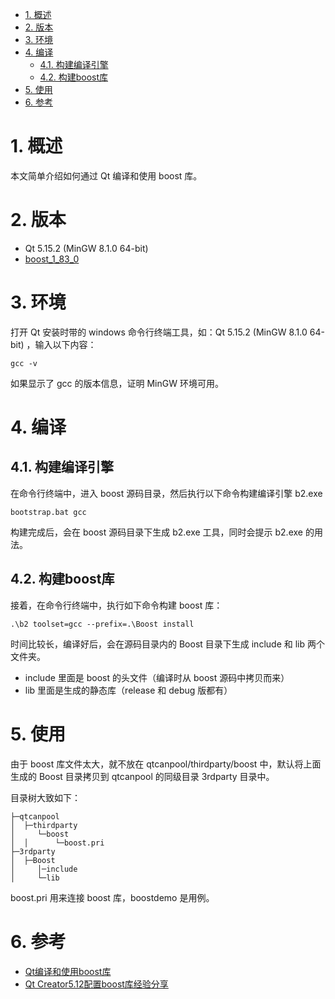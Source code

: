 <!-- TOC -->

- [1. 概述](#1-概述)
- [2. 版本](#2-版本)
- [3. 环境](#3-环境)
- [4. 编译](#4-编译)
    - [4.1. 构建编译引擎](#41-构建编译引擎)
    - [4.2. 构建boost库](#42-构建boost库)
- [5. 使用](#5-使用)
- [6. 参考](#6-参考)

<!-- /TOC -->

# 1. 概述
本文简单介绍如何通过 Qt 编译和使用 boost 库。

# 2. 版本
* Qt 5.15.2 (MinGW 8.1.0 64-bit)
* [boost_1_83_0](https://www.boost.org/)

# 3. 环境
打开 Qt 安装时带的 windows 命令行终端工具，如：Qt 5.15.2 (MinGW 8.1.0 64-bit) ，输入以下内容：
```
gcc -v
```
如果显示了 gcc 的版本信息，证明 MinGW 环境可用。

# 4. 编译
## 4.1. 构建编译引擎
在命令行终端中，进入 boost 源码目录，然后执行以下命令构建编译引擎 b2.exe
```
bootstrap.bat gcc
```
构建完成后，会在 boost 源码目录下生成 b2.exe 工具，同时会提示 b2.exe 的用法。

## 4.2. 构建boost库
接着，在命令行终端中，执行如下命令构建 boost 库：
```
.\b2 toolset=gcc --prefix=.\Boost install
```
时间比较长，编译好后，会在源码目录内的 Boost 目录下生成 include 和 lib 两个文件夹。
- include 里面是 boost 的头文件（编译时从 boost 源码中拷贝而来）
- lib 里面是生成的静态库（release 和 debug 版都有）

# 5. 使用
由于 boost 库文件太大，就不放在 qtcanpool/thirdparty/boost 中，默认将上面生成的 Boost 目录拷贝到 qtcanpool 的同级目录 3rdparty 目录中。

目录树大致如下：
```
├─qtcanpool
│  ├─thirdparty
│     └─boost
│  │      └─boost.pri
├─3rdparty
│  ├─Boost
│     │─include
│     └─lib
```

boost.pri 用来连接 boost 库，boostdemo 是用例。

# 6. 参考
- [Qt编译和使用boost库](https://blog.csdn.net/guoqianqian5812/article/details/52654914)
- [Qt Creator5.12配置boost库经验分享](https://blog.csdn.net/King_zkk/article/details/105814959)
